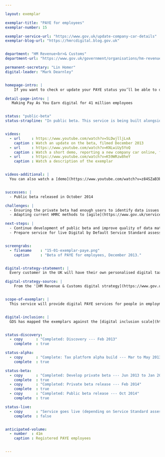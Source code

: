 ```yaml
---

layout: exemplar

exemplar-title: "PAYE for employees"
exemplar-number: 15

exemplar-service-url: "https://www.gov.uk/update-company-car-details"
exemplar-blog-url: "https://hmrcdigital.blog.gov.uk"


department: "HM Revenue<br>& Customs"
department-url: "https://www.gov.uk/government/organisations/hm-revenue-customs"

permanent-secretary: "Lin Homer"
digital-leader: "Mark Dearnley"


homepage-intro: |
    If you want to check or update your PAYE status you’ll be able to do it online, and see the effect on the tax you pay

detail-page-intro: |
   Making Pay As You Earn digital for 41 million employees


status: "public-beta"
status-strapline: "In public beta. This service is being built alongside [exemplar 16: Digital Self Assessment](/transformation/self-assessment.html) and [exemplar 17: Your tax account](/transformation/business-tax-account.html)."


videos:
  - url     : https://www.youtube.com/watch?v=5LDwjlljLxA
    caption : Watch an update on the beta, filmed December 2013
  - url     : https://www.youtube.com/watch?v=KNLwiUy5YoQ
    caption : Watch a short demo, reporting a new company car online, filmed January 2014
  - url     : https://www.youtube.com/watch?v=K59WRzw8heY
    caption : Watch a description of the exemplar


videos-additional: |
  You can also watch a [demo](https://www.youtube.com/watch?v=z84SZaB3bRs) introducing the service, filmed July 2013.


successes: |
  - Public beta released in October 2014  

challenges: |
  - Ensuring the private beta had enough users to identify data issues
  - Adapting current HMRC methods to [agile](https://www.gov.uk/service-manual/agile) development

next-steps: |
  - Continue development of public beta and improve quality of data matching alongside [GOV.UK Verify](https://identityassurance.blog.gov.uk/)
  - Prepare service for live Digital by Default Service Standard assessment


screengrabs:
  - filename    : "15-01-exemplar-paye.png"
    caption     : "Beta of PAYE for employees, December 2013."


digital-strategy-statement: |
  Every customer in the UK will have their own personalised digital tax account, so we can help make it simpler, quicker and easier to pay the right tax at the right time. Four services (PAYE for Employees, Digital Self Assessment, Your Tax Account and Agent Online Self-service) will deliver stand-alone, end-to-end services through digital channels...PAYE for Employees will make it easier for customers to tell us about changes that affect their tax code.

digital-strategy-source: |
    From the '[HM Revenue & Customs digital strategy](https://www.gov.uk/government/publications/hmrc-digital-strategy-2014/hmrc-digital-strategy-2014#our-multi-channel-digital-tax-platform)' --- September 2014


scope-of-exemplar: |
  This service will provide digital PAYE services for people in employment (benefits in kind). The initial release will allow people to report changes to their company car tax. This service will be built on a new ‘digital tax platform’ and, for the first time, deliver digital services for PAYE customers which will eventually replace the current HMRC Portal and be the default platform for new user-facing services. The new tax platform will be fully integrated with new identity assurance service.


digital-inclusion: |
  GDS has mapped the exemplars against the [digital inclusion scale](https://www.gov.uk/government/publications/government-digital-inclusion-strategy/government-digital-inclusion-strategy#measuring-digital-exclusion) to help show where these services may be difficult for some people to use. [See the rating for PAYE for employees](https://www.gov.uk/government/publications/government-digital-inclusion-strategy/exemplar-services-and-identity-assurance-how-complex-they-are#paye-for-employees).


status-discovery:
  - copy      : "Completed: Discovery --- Feb 2013"
    complete  : true

status-alpha:
  - copy      : "Complete: Tax platform alpha build --- Mar to May 2013"
    complete  : true

status-beta:
  - copy      : "Completed: Develop private beta --- Jun 2013 to Jan 2014"
    complete  : true
  - copy      : "Completed: Private beta release --- Feb 2014"
    complete  : true
  - copy      : "Completed: Public beta release --- Oct 2014"
    complete  : true

status-live:
  - copy      : "Service goes live (depending on Service Standard assessment) --- Mar 2015"
    complete  : false


anticipated-volume:
  - number  : 41m
    caption : Registered PAYE employees


---
```

